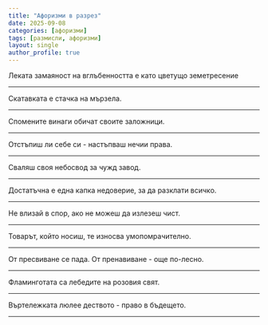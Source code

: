 ```yaml
---
title: "Афоризми в разрез"
date: 2025-09-08
categories: [афоризми]
tags: [размисли, афоризми]
layout: single
author_profile: true
---
```


<div class="poem3">

Леката замаяност на вглъбенността е като цветущо земетресение
<br/>
 <hr/>
Скатавката е стачка на мързела.  <br/>
 <hr/>
Спомените винаги обичат своите заложници. <br/>
<hr/>
Отстъпиш ли себе си - настъпваш нечии права. <br/>
<hr/>
Сваляш своя небосвод за чужд завод. <br/>
<hr/>
Достатъчна е една капка недоверие, за да разклати всичко. <br/>
<hr/>
Не влизай в спор, ако не можеш да излезеш чист. <br/>
<hr/>
Товарът, който носиш, те износва умопомрачително. <br/>
<hr/>
От пресвиване се пада. От пренавиване - още по-лесно. <br/>
<hr/>
Фламинготата са лебедите на розовия свят. <br/>
<hr/>
Въртележката люлее деството - право в бъдещето. <br/>

<hr/>
</div>